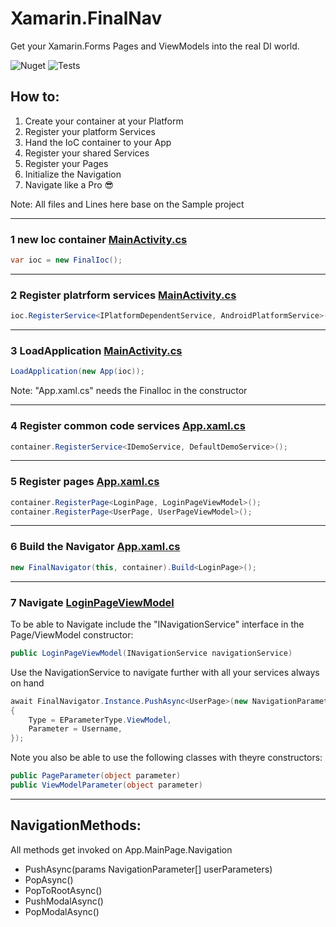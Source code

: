 # Xamarin.FinalNav

Get your Xamarin.Forms Pages and ViewModels into the real DI world.

![Nuget](https://img.shields.io/nuget/v/Xamarin.FinalNav?logo=NuGet)
![Tests](https://github.com/bpoller2810/Xamarin.FinalNav/workflows/Tests/badge.svg)

## How to:
1. Create your container at your Platform
2. Register your platform Services
3. Hand the IoC container to your App
4. Register your shared Services
5. Register your Pages
6. Initialize the Navigation
7. Navigate like a Pro 😎

 Note: All files and Lines here base on the Sample project
 
---
### 1 new Ioc container [MainActivity.cs](sample/FinalNav.Sample.Android/MainActivity.cs)
```c#
var ioc = new FinalIoc();
```

---
### 2 Register platrform services [MainActivity.cs](sample/FinalNav.Sample.Android/MainActivity.cs)
```c#
ioc.RegisterService<IPlatformDependentService, AndroidPlatformService>();
```

---
### 3 LoadApplication [MainActivity.cs](sample/FinalNav.Sample.Android/MainActivity.cs)
```c#
LoadApplication(new App(ioc));
```
Note: "App.xaml.cs" needs the FinalIoc in the constructor

---
### 4 Register common code services [App.xaml.cs](sample/FinalNav.Sample/App.xaml.cs) 
```c#
container.RegisterService<IDemoService, DefaultDemoService>();
```

---
### 5 Register pages [App.xaml.cs](sample/FinalNav.Sample/App.xaml.cs)
```c#
container.RegisterPage<LoginPage, LoginPageViewModel>();
container.RegisterPage<UserPage, UserPageViewModel>();
```

---
### 6 Build the Navigator [App.xaml.cs](sample/FinalNav.Sample/App.xaml.cs) 
```c#
new FinalNavigator(this, container).Build<LoginPage>();
```

---
### 7 Navigate [LoginPageViewModel](sample/FinalNav.Sample/ViewModels/LoginPageViewModel.cs)

To be able to Navigate include the "INavigationService" interface in the Page/ViewModel constructor:
```c#
public LoginPageViewModel(INavigationService navigationService)
```

Use the NavigationService to navigate further with all your services always on hand
```c#
await FinalNavigator.Instance.PushAsync<UserPage>(new NavigationParameter
{
    Type = EParameterType.ViewModel,
    Parameter = Username,
});
```
Note you also be able to use the following classes with theyre constructors:
```c#
public PageParameter(object parameter)
public ViewModelParameter(object parameter)
```

---
## NavigationMethods:
All methods get invoked on App.MainPage.Navigation

- PushAsync<TPage>(params NavigationParameter[] userParameters)
- PopAsync()
- PopToRootAsync()
- PushModalAsync<TPage>()
- PopModalAsync()

